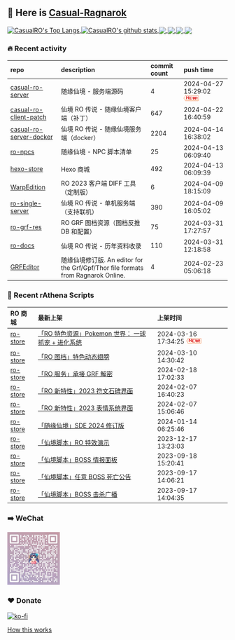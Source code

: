 ## 👋  Here is [Casual-Ragnarok](https://ragnarok.buzz)

<!--BGN_SECTION:github-readme-stats-->
<a href="https://store.ragnarok.buzz" target="_blank">
  <img height="190" align="center" src="https://github-readme-stats.vercel.app/api/top-langs/?username=CasualRO&theme=great-gatsby" alt="CasualRO's Top Langs" />
</a>
<a href="https://store.ragnarok.buzz" target="_blank">
  <img height="190" align="center" src="https://github-readme-stats.vercel.app/api?username=CasualRO&count_private=true&show_icons=true&theme=nightowl" alt="CasualRO's github stats" />
</a>

<a href="https://store.ragnarok.buzz" target="_blank">
  <img height="114" align="center" src="https://github-readme-stats.vercel.app/api/pin/?username=Casual-Ragnarok&repo=ro-store&theme=nord" />
</a>

<a href="https://github.com/Casual-Ragnarok/openkore-docker" target="_blank">
  <img height="114" align="center" src="https://github-readme-stats.vercel.app/api/pin/?username=Casual-Ragnarok&repo=openkore-docker&theme=nord" />
</a>

<a href="https://npc.ragnarok.buzz" target="_blank">
  <img height="114" align="center" src="https://github-readme-stats.vercel.app/api/pin/?username=Casual-Ragnarok&repo=ro-npcs&theme=nord" />
</a>

<a href="https://docs.ragnarok.buzz" target="_blank">
  <img height="114" align="center" src="https://github-readme-stats.vercel.app/api/pin/?username=Casual-Ragnarok&repo=ro-docs&theme=nord" />
</a>

<!--END_SECTION:github-readme-stats-->



### 🔥  Recent activity
<!-- BGN_SECTION:activity -->
| repo | description | commit count | push time |
|:------|:------|:------|:------|
| [casual-ro-server](https://github.com/Casual-Ragnarok/casual-ro-server) | 随缘仙境 - 服务端源码 | 4 | 2024-04-27 15:29:02 ![news](https://github.com/CasualRO/CasualRO/blob/master/imgs/new.gif) |
| [casual-ro-client-patch](https://github.com/Casual-Ragnarok/casual-ro-client-patch) | 仙境 RO 传说 - 随缘仙境客户端（补丁） | 647 | 2024-04-22 16:40:59  |
| [casual-ro-server-docker](https://github.com/Casual-Ragnarok/casual-ro-server-docker) | 仙境 RO 传说 - 随缘仙境服务端（docker） | 2204 | 2024-04-14 16:38:02  |
| [ro-npcs](https://github.com/Casual-Ragnarok/ro-npcs) | 随缘仙境 - NPC 脚本清单 | 25 | 2024-04-13 06:09:40  |
| [hexo-store](https://github.com/Casual-Ragnarok/hexo-store) | Hexo 商城 | 492 | 2024-04-13 06:09:39  |
| [WarpEdition](https://github.com/Casual-Ragnarok/WarpEdition) | RO 2023 客户端 DIFF 工具（定制版） | 6 | 2024-04-09 18:15:09  |
| [ro-single-server](https://github.com/Casual-Ragnarok/ro-single-server) | 仙境 RO 传说 - 单机服务端（支持联机） | 390 | 2024-04-09 16:05:02  |
| [ro-grf-res](https://github.com/Casual-Ragnarok/ro-grf-res) | RO GRF 图档资源（图档反推 DB 和配置） | 75 | 2024-03-31 17:27:57  |
| [ro-docs](https://github.com/Casual-Ragnarok/ro-docs) | 仙境 RO 传说 - 历年资料收录 | 110 | 2024-03-31 12:18:58  |
| [GRFEditor](https://github.com/Casual-Ragnarok/GRFEditor) | 随缘仙境修订版. An editor for the Grf/Gpf/Thor file formats from Ragnarok Online. | 4 | 2024-02-23 05:06:18  |
<!-- END_SECTION:activity -->



### 📝  Recent rAthena Scripts
<!-- BGN_SECTION:article -->
| RO 商城 | 最新上架 | 上架时间 |
|:------|:------|:------|
| [ro-store](https://github.com/Casual-Ragnarok/ro-store) | [「RO 特色资源」Pokemon 世界： 一球抓宠 + 进化系统](https://store.ragnarok.buzz/game/ro/res/ro-pokemon/) | 2024-03-16 17:34:25 ![news](https://github.com/CasualRO/CasualRO/blob/master/imgs/new.gif) |
| [ro-store](https://github.com/Casual-Ragnarok/ro-store) | [「RO 图档」特色动态翅膀](https://store.ragnarok.buzz/game/ro/res/ro-dynamic-wings/) | 2024-03-10 14:30:42  |
| [ro-store](https://github.com/Casual-Ragnarok/ro-store) | [「RO 服务」承接 GRF 解密](https://store.ragnarok.buzz/game/ro/svc/decrypt-grf/) | 2024-02-18 17:02:33  |
| [ro-store](https://github.com/Casual-Ragnarok/ro-store) | [「RO 新特性」2023 符文石碑界面](https://store.ragnarok.buzz/game/ro/feature/2023-rune-system-ui/) | 2024-02-07 16:40:23  |
| [ro-store](https://github.com/Casual-Ragnarok/ro-store) | [「RO 新特性」2023 表情系统界面](https://store.ragnarok.buzz/game/ro/feature/2023-emote-system-ui/) | 2024-02-07 15:06:46  |
| [ro-store](https://github.com/Casual-Ragnarok/ro-store) | [「随缘仙境」SDE 2024 修订版](https://store.ragnarok.buzz/game/ro/tools/casualro-sde/) | 2024-01-14 06:25:46  |
| [ro-store](https://github.com/Casual-Ragnarok/ro-store) | [「仙境脚本」RO 特效演示](https://store.ragnarok.buzz/game/ro/npc/1106-showeffects/readme/) | 2023-12-17 13:23:03  |
| [ro-store](https://github.com/Casual-Ragnarok/ro-store) | [「仙境脚本」BOSS 情报面板](https://store.ragnarok.buzz/game/ro/npc/1031-bossinfo/readme/) | 2023-09-18 15:20:41  |
| [ro-store](https://github.com/Casual-Ragnarok/ro-store) | [「仙境脚本」任意 BOSS 死亡公告](https://store.ragnarok.buzz/game/ro/npc/1013-bossannounce/readme/) | 2023-09-17 14:06:21  |
| [ro-store](https://github.com/Casual-Ragnarok/ro-store) | [「仙境脚本」BOSS 击杀广播](https://store.ragnarok.buzz/game/ro/npc/1011-bossbroadcast/readme/) | 2023-09-17 14:04:35  |
<!-- END_SECTION:article -->


### ➡️ WeChat

<img width="120" src="/imgs/CRO-CC.jpg">


### ❤️ Donate

[![ko-fi](https://ko-fi.com/img/githubbutton_sm.svg)](https://ko-fi.com/C0C7N2Z9C)

<!-- [![QR-Code](./imgs/qrcode.png)](https://casual-ragnarok.github.io/payment/) -->


<a align="right" href="https://github.com/CasualRO/CasualRO/blob/master/How_this_works.md">How this works</a>

<!-- -------------------------------------- -->
<!-- more emoji : http://emojihomepage.com/ -->
<!-- -------------------------------------- -->
